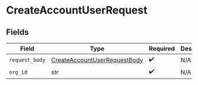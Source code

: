 # CreateAccountUserRequest


## Fields

| Field                                                                                   | Type                                                                                    | Required                                                                                | Description                                                                             | Example                                                                                 |
| --------------------------------------------------------------------------------------- | --------------------------------------------------------------------------------------- | --------------------------------------------------------------------------------------- | --------------------------------------------------------------------------------------- | --------------------------------------------------------------------------------------- |
| `request_body`                                                                          | [CreateAccountUserRequestBody](../../models/operations/createaccountuserrequestbody.md) | :heavy_check_mark:                                                                      | N/A                                                                                     |                                                                                         |
| `org_id`                                                                                | *str*                                                                                   | :heavy_check_mark:                                                                      | N/A                                                                                     | org-123                                                                                 |